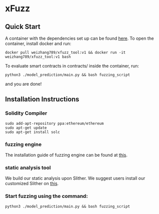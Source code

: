 # xFuzz
## Quick Start
A container with the dependencies set up can be found [here](https://hub.docker.com/repository/docker/weizhang789/xfuzz_tool).
To open the container, install docker and run:
```
docker pull weizhang789/xfuzz_tool:v1 && docker run -it weizhang789/xfuzz_tool:v1 bash
```
To evaluate smart contracts in contracts/ inside the container, run:
```
python3 ./model_prediction/main.py && bash fuzzing_script
```
and you are done!

## Installation Instructions

### Solidity Compiler
```
sudo add-apt-repository ppa:ethereum/ethereum
sudo apt-get update
sudo apt-get install solc
```
### fuzzing engine
The installation guide of fuzzing engine can be found at [this](https://githubmemory.com/repo/duytai/sFuzz).

### static analysis tool
We build our static analysis upon Slither. We suggest users install our customized Slither on [this]([https://github.com/crytic/slither](https://github.com/ToolmanInside/slither_for_xfuzz)).

### Start fuzzing using the command:
```
python3 ./model_prediction/main.py && bash fuzzing_script
```
